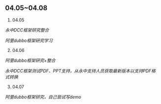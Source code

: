 ## 04.05~04.08
1. 04.05

  *永中DCC框架研究整合*

  *阿里dubbo框架研究学习*

2. 04.06
  
  *阿里dubbo框架研究+整合*

  *永中DCC框架测试PDF、PPT支持，从永中支持人员获取最新版本以支持PDF格式转换*

3. 04.07

  *阿里dubbo框架研究，自己尝试写demo*
